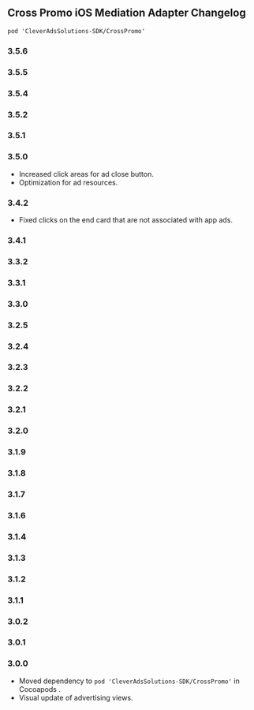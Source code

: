 ## Cross Promo iOS Mediation Adapter Changelog
`pod 'CleverAdsSolutions-SDK/CrossPromo'`

### 3.5.6

### 3.5.5

### 3.5.4

### 3.5.2

### 3.5.1

### 3.5.0
- Increased click areas for ad close button.
- Optimization for ad resources.

### 3.4.2
- Fixed clicks on the end card that are not associated with app ads.

### 3.4.1

### 3.3.2

### 3.3.1

### 3.3.0

### 3.2.5

### 3.2.4

### 3.2.3

### 3.2.2

### 3.2.1

### 3.2.0

### 3.1.9

### 3.1.8

### 3.1.7

### 3.1.6

### 3.1.4

### 3.1.3

### 3.1.2

### 3.1.1

### 3.0.2

### 3.0.1

### 3.0.0
- Moved dependency to `pod 'CleverAdsSolutions-SDK/CrossPromo'`  in Cocoapods .
- Visual update of advertising views.